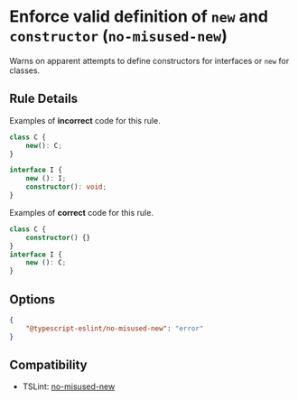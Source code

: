 # Enforce valid definition of `new` and `constructor` (`no-misused-new`)

Warns on apparent attempts to define constructors for interfaces or `new` for classes.

## Rule Details

Examples of **incorrect** code for this rule.

```ts
class C {
    new(): C;
}

interface I {
    new (): I;
    constructor(): void;
}
```

Examples of **correct** code for this rule.

```ts
class C {
    constructor() {}
}
interface I {
    new (): C;
}
```

## Options

```json
{
    "@typescript-eslint/no-misused-new": "error"
}
```

## Compatibility

-   TSLint: [no-misused-new](https://palantir.github.io/tslint/rules/no-misused-new/)
